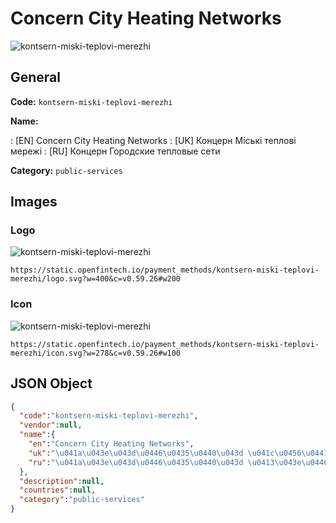 
# Concern City Heating Networks 
![kontsern-miski-teplovi-merezhi](https://static.openfintech.io/payment_methods/kontsern-miski-teplovi-merezhi/logo.svg?w=400&c=v0.59.26#w200)  

## General 
**Code:** `kontsern-miski-teplovi-merezhi` 
 
**Name:** 
 
:	[EN] Concern City Heating Networks 
:	[UK] Концерн Міські теплові мережі 
:	[RU] Концерн Городские тепловые сети 
 
**Category:** `public-services` 
 

## Images 

### Logo 
![kontsern-miski-teplovi-merezhi](https://static.openfintech.io/payment_methods/kontsern-miski-teplovi-merezhi/logo.svg?w=400&c=v0.59.26#w200)  

```
https://static.openfintech.io/payment_methods/kontsern-miski-teplovi-merezhi/logo.svg?w=400&c=v0.59.26#w200
```  

### Icon 
![kontsern-miski-teplovi-merezhi](https://static.openfintech.io/payment_methods/kontsern-miski-teplovi-merezhi/icon.svg?w=278&c=v0.59.26#w100)  

```
https://static.openfintech.io/payment_methods/kontsern-miski-teplovi-merezhi/icon.svg?w=278&c=v0.59.26#w100
```  

## JSON Object 

```json
{
  "code":"kontsern-miski-teplovi-merezhi",
  "vendor":null,
  "name":{
    "en":"Concern City Heating Networks",
    "uk":"\u041a\u043e\u043d\u0446\u0435\u0440\u043d \u041c\u0456\u0441\u044c\u043a\u0456 \u0442\u0435\u043f\u043b\u043e\u0432\u0456 \u043c\u0435\u0440\u0435\u0436\u0456",
    "ru":"\u041a\u043e\u043d\u0446\u0435\u0440\u043d \u0413\u043e\u0440\u043e\u0434\u0441\u043a\u0438\u0435 \u0442\u0435\u043f\u043b\u043e\u0432\u044b\u0435 \u0441\u0435\u0442\u0438"
  },
  "description":null,
  "countries":null,
  "category":"public-services"
}
```  
